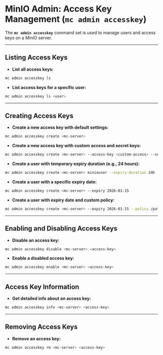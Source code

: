 # MinIO Admin: Access Key Management (`mc admin accesskey`)

The **`mc admin accesskey`** command set is used to manage users and access keys on a MinIO server.

---

## Listing Access Keys

* **List all access keys:**

```bash
mc admin accesskey ls
```

* **List access keys for a specific user:**

```bash
mc admin accesskey ls <user>
```

---

## Creating Access Keys

* **Create a new access key with default settings:**

```bash
mc admin accesskey create <mc-server>
```

* **Create a new access key with custom access and secret keys:**

```bash
mc admin accesskey create <mc-server> --access-key <custom-access> --secret-key <custom-secret>
```

* **Create a user with temporary expiry duration (e.g., 24 hours):**

```bash
mc admin accesskey create <mc-server> miniouser --expiry-duration 24h
```

* **Create a user with a specific expiry date:**

```bash
mc admin accesskey create <mc-server> --expiry 2026-01-15
```

* **Create a user with expiry date and custom policy:**

```bash
mc admin accesskey create <mc-server> --expiry 2026-01-15 --policy /path/to/policy.json
```

---

## Enabling and Disabling Access Keys

* **Disable an access key:**

```bash
mc admin accesskey disable <mc-server> <access-key>
```

* **Enable a disabled access key:**

```bash
mc admin accesskey enable <mc-server> <access-key>
```

---

## Access Key Information

* **Get detailed info about an access key:**

```bash
mc admin accesskey info <mc-server> <access-key>
```

---

## Removing Access Keys

* **Remove an access key:**

```bash
mc admin accesskey rm <mc-server> <access-key>
```

